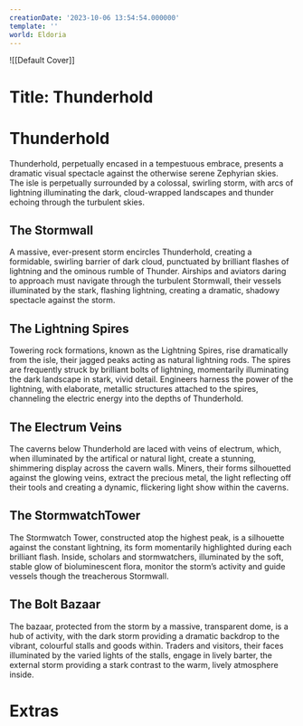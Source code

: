 ```yaml
---
creationDate: '2023-10-06 13:54:54.000000'
template: ''
world: Eldoria
---
```

![[Default Cover]]

# Title: Thunderhold

# Thunderhold
Thunderhold, perpetually encased in a tempestuous embrace, presents a dramatic visual spectacle against the otherwise serene Zephyrian skies. The isle is perpetually surrounded by a colossal, swirling storm, with arcs of lightning illuminating the dark, cloud-wrapped landscapes and thunder echoing through the turbulent skies.

## The Stormwall
A massive, ever-present storm encircles Thunderhold, creating a formidable, swirling barrier of dark cloud, punctuated by brilliant flashes of lightning and the ominous rumble of Thunder. Airships and aviators daring to approach must navigate through the turbulent Stormwall, their vessels illuminated by the stark, flashing lightning, creating a dramatic, shadowy spectacle against the storm.

## The Lightning Spires
Towering rock formations, known as the Lightning Spires, rise dramatically from the isle, their jagged peaks acting as natural lightning rods. The spires are frequently struck by brilliant bolts of lightning, momentarily illuminating the dark landscape in stark, vivid detail. Engineers harness the power of the lightning, with elaborate, metallic structures attached to the spires, channeling the electric energy into the depths of Thunderhold.

## The Electrum Veins
The caverns below Thunderhold are laced with veins of electrum, which, when illuminated by the artifical or natural light, create a stunning, shimmering display across the cavern walls. Miners, their forms silhouetted against the glowing veins, extract the precious metal, the light reflecting off their tools and creating a dynamic, flickering light show within the caverns.

## The StormwatchTower
The Stormwatch Tower, constructed atop the highest peak, is a silhouette against the constant lightning, its form momentarily highlighted during each brilliant flash. Inside, scholars and stormwatchers, illuminated by the soft, stable glow of bioluminescent flora, monitor the storm’s activity and guide vessels though the treacherous Stormwall.

## The Bolt Bazaar
The bazaar, protected from the storm by a massive, transparent dome, is a hub of activity, with the dark storm providing a dramatic backdrop to the vibrant, colourful stalls and goods within. Traders and visitors, their faces illuminated by the varied lights of the stalls, engage in lively barter, the external storm providing a stark contrast to the warm, lively atmosphere inside.

# Extras

